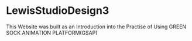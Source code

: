 # LewisStudioDesign3
This Website was built as an Introduction into the Practise of Using
GREEN SOCK ANIMATION PLATFORM(GSAP)
